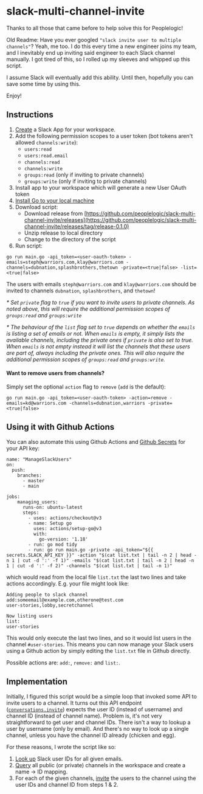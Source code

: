 # slack-multi-channel-invite
Thanks to all those that came before to help solve this for Peoplelogic!

Old Readme:
Have you ever googled `"slack invite user to multiple channels"`?  Yeah, me too.  I do this every time a new engineer joins my team, and I inevitably end up inviting said engineer to each Slack channel manually.  I got tired of this, so I rolled up my sleeves and whipped up this script.

I assume Slack will eventually add this ability.  Until then, hopefully you can save some time by using this.

Enjoy!

## Instructions
1. [Create](https://api.slack.com/apps) a Slack App for your workspace.
2. Add the following permission scopes to a user token (bot tokens aren't allowed `channels:write`):
    - `users:read`
    - `users:read.email`
    - `channels:read`
    - `channels:write`
    - `groups:read` (only if inviting to private channels)
    - `groups:write` (only if inviting to private channels)
3. Install app to your workspace which will generate a new User OAuth token
4. [Install Go to your local machine](https://go.dev/doc/install)
5. Download script:
    - Download release from [https://github.com/peoplelogic/slack-multi-channel-invite/releases](https://github.com/peoplelogic/slack-multi-channel-invite/releases/tag/release-0.1.0)
    - Unzip release to local directory
    - Change to the directory of the script
6. Run script:

`go run main.go -api_token=<user-oauth-token> -emails=steph@warriors.com,klay@warriors.com -channels=dubnation,splashbrothers,thetown -private=<true|false> -list=<true|false>`

The users with emails `steph@warriors.com` and `klay@warriors.com` should be invited to channels `dubnation`, `splashbrothers`, and `thetown`!

_* Set `private` flag to `true` if you want to invite users to private channels.  As noted above, this will require the additional permission scopes of `groups:read` and `groups:write`_

_* The behaviour of the `list` flag set to `true` depends on whether the `emails` is listing a set of emails or not. When `emails` is empty, it simply lists the available channels, including the private ones if `private` is also set to true. When `emails` is not empty instead it will list the channels that these users are part of, always including the private ones. This will also require the additional permission scopes of `groups:read` and `groups:write`._

#### Want to remove users from channels?
Simply set the optional `action` flag to `remove` (`add` is the default):

`go run main.go -api_token=<user-oauth-token> -action=remove -emails=kd@warriors.com -channels=dubnation,warriors -private=<true|false>`

## Using it with Github Actions

You can also automate this using Github Actions and [Github Secrets](https://docs.github.com/en/actions/security-guides/encrypted-secrets) for your API key:
```
name: "ManageSlackUsers"
on:
  push:
    branches:
      - master
      - main

jobs:
    managing_users:
      runs-on: ubuntu-latest
      steps:
        - uses: actions/checkout@v3
        - name: Setup go
          uses: actions/setup-go@v3
          with:
            go-version: '1.18'
        - run: go mod tidy
        - run: go run main.go -private -api_token="${{ secrets.SLACK_API_KEY }}" -action "$(cat list.txt | tail -n 2 | head -n 1 | cut -d ':' -f 1)" -emails "$(cat list.txt | tail -n 2 | head -n 1 | cut -d ':' -f 2)" -channels "$(cat list.txt | tail -n 1)"
```
which would read from the local file `list.txt` the last two lines and take actions accordingly. E.g. your file might look like:
```
Adding people to slack channel 
add:someemail@example.com,otherone@test.com
user-stories,lobby,secretchannel

Now listing users
list:
user-stories
```
This would only execute the last two lines, and so it would list users in the channel `#user-stories`.
This means you can now manage your Slack users using a Github action by simply editing the `list.txt` file in Github directly.

Possible actions are: `add:`, `remove:` and `list:`.

## Implementation
Initially, I figured this script would be a simple loop that invoked some API to invite users to a channel.  It turns out this API endpoint ([`conversations.invite`](https://api.slack.com/methods/conversations.invite)) expects the user ID (instead of username) and channel ID (instead of channel name).  Problem is, it's not very straightforward to get user and channel IDs. There isn't a way to lookup a user by username (only by email).  And there's no way to look up a single channel, unless you have the channel ID already (chicken and egg).

For these reasons, I wrote the script like so:
1. [Look up](https://api.slack.com/methods/users.lookupByEmail) Slack user IDs for all given emails.
2. [Query](https://api.slack.com/methods/conversations.list) all public (or private) channels in the workspace and create a name -> ID mapping.
3. For each of the given channels, [invite](https://api.slack.com/methods/conversations.invite) the users to the channel using the user IDs and channel ID from steps 1 & 2.
